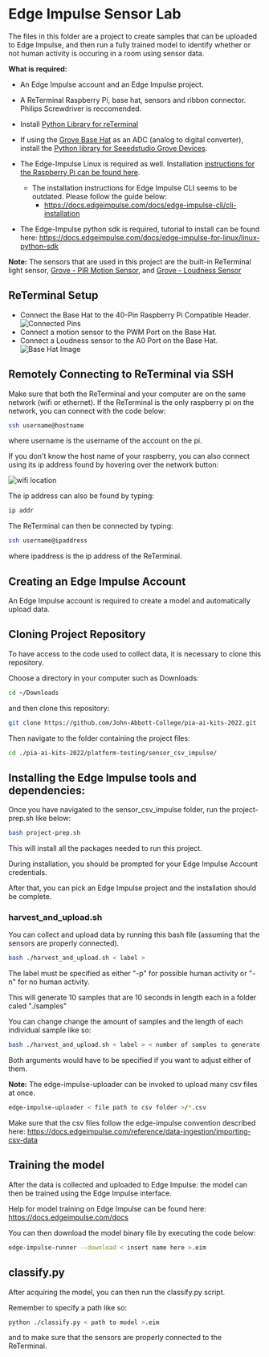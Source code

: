 # Edge Impulse Sensor Lab
The files in this folder are a project to create samples that can be uploaded to Edge Impulse, and then run a fully trained model to identify whether or not human activity is occuring in a room using sensor data.

**What is required:**
- An Edge Impulse account and an Edge Impulse project.
- A ReTerminal Raspberry Pi, base hat, sensors and ribbon connector. Philips Screwdriver is reccomended.
- Install [Python Library for reTerminal](https://pypi.org/project/seeed-python-reterminal/)
- If using the [Grove Base Hat](https://wiki.seeedstudio.com/Grove_Base_Hat_for_Raspberry_Pi/) as an ADC (analog to digital converter), install the [Python library for Seeedstudio Grove Devices](https://github.com/Seeed-Studio/grove.py).

- The Edge-Impulse Linux is required as well. Installation [instructions for the Raspberry Pi  can be found here](https://docs.edgeimpulse.com/docs/development-platforms/officially-supported-cpu-gpu-targets/raspberry-pi-4).
	- The installation instructions for Edge Impulse CLI seems to be outdated. Please follow the guide below:
		- https://docs.edgeimpulse.com/docs/edge-impulse-cli/cli-installation
	
- The Edge-Impulse python sdk is required, tutorial to install can be found here: https://docs.edgeimpulse.com/docs/edge-impulse-for-linux/linux-python-sdk


**Note:**
The sensors that are used in this project are the built-in ReTerminal light sensor, [Grove - PIR Motion Sensor](https://wiki.seeedstudio.com/Grove-PIR_Motion_Sensor/), and [Grove - Loudness Sensor](https://wiki.seeedstudio.com/Grove-PIR_Motion_Sensor/)


## ReTerminal Setup
- Connect the Base Hat to the 40-Pin Raspberry Pi Compatible Header.
  ![Connected Pins](./Assets/Pins.jpg)
- Connect a motion sensor to the PWM Port on the Base Hat.
- Connect a Loudness sensor to the A0 Port on the Base Hat.
![Base Hat Image](./Assets/BaseHat.jpg)

## Remotely Connecting to ReTerminal via SSH
Make sure that both the ReTerminal and your computer are on the same network (wifi or ethernet). If the ReTerminal is the only raspberry pi on the network, you can connect with the code below:
```bash
ssh username@hostname
```
where username is the username of the account on the pi.

If you don't know the host name of your raspberry, you can also connect  using its ip address found by hovering over the network button:


![wifi location](./Assets/wifi.png)

The ip address can also be found by typing:
```bash
ip addr
``` 

The ReTerminal can then be connected by typing:
```bash
ssh username@ipaddress
```
where ipaddress is the ip address of the ReTerminal.

## Creating an Edge Impulse Account

An Edge Impulse account is required to create a model and automatically upload data.

## Cloning Project Repository

To have access to the code used to collect data, it is necessary to clone this repository.

Choose a directory in your computer such as Downloads:

```sh
cd ~/Downloads
```

and then clone this repository:

```sh
git clone https://github.com/John-Abbott-College/pia-ai-kits-2022.git
```

Then navigate to the folder containing the project files:

```sh
cd ./pia-ai-kits-2022/platform-testing/sensor_csv_impulse/
```

## Installing the Edge Impulse tools and dependencies: 
Once you have navigated to the sensor_csv_impulse folder, run the project-prep.sh like below:
```sh
bash project-prep.sh
```
This will install all the packages needed to run this project.

During installation, you should be prompted for your Edge Impulse Account credentials.

After that, you can pick an Edge Impulse project and the installation should be complete.


### harvest_and_upload.sh
You can collect and upload data by running this bash file (assuming that the sensors are properly connected).


```bash
bash ./harvest_and_upload.sh < label >
```

The label must be specified as either "-p" for possible human activity or "-n" for no human activity.

This will generate 10 samples that are 10 seconds in length each in a folder caled "./samples"

You can change change the amount of samples and the length of each individual sample like so:
```bash
bash ./harvest_and_upload.sh < label > < number of samples to generate > < length of seconds >
```
Both arguments would have to be specified if you want to adjust either of them.

**Note:**
The edge-impulse-uploader can be invoked to upload many csv files at once.
```bash
edge-impulse-uploader < file path to csv folder >/*.csv
```
Make sure that the csv files follow the edge-impulse convention described here:
https://docs.edgeimpulse.com/reference/data-ingestion/importing-csv-data

## Training the model
After the data is collected and uploaded to Edge Impulse: the model can then be trained using the Edge Impulse interface.

Help for model training on Edge Impulse can be found here: https://docs.edgeimpulse.com/docs

You can then download the model binary file by executing the code below:
```bash
edge-impulse-runner --download < insert name here >.eim
```

## classify.py
After acquiring the model, you can then run the classify.py script.

Remember to specify a path like so:
```bash
python ./classify.py < path to model >.eim
```
and to make sure that the sensors are properly connected to the ReTerminal.


